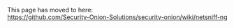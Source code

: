 This page has moved to here:  
https://github.com/Security-Onion-Solutions/security-onion/wiki/netsniff-ng